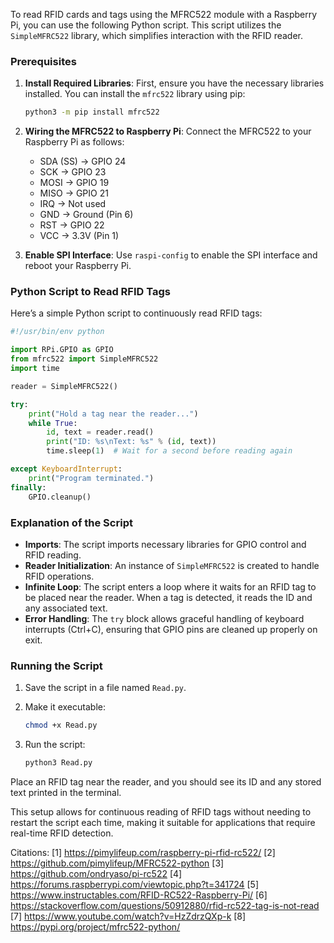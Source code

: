 To read RFID cards and tags using the MFRC522 module with a Raspberry Pi, you can use the following Python script. This script utilizes the `SimpleMFRC522` library, which simplifies interaction with the RFID reader.

### Prerequisites

1. **Install Required Libraries**:
   First, ensure you have the necessary libraries installed. You can install the `mfrc522` library using pip:

   ```bash
   python3 -m pip install mfrc522
   ```

2. **Wiring the MFRC522 to Raspberry Pi**:
   Connect the MFRC522 to your Raspberry Pi as follows:
   - SDA (SS) -> GPIO 24
   - SCK -> GPIO 23
   - MOSI -> GPIO 19
   - MISO -> GPIO 21
   - IRQ -> Not used
   - GND -> Ground (Pin 6)
   - RST -> GPIO 22
   - VCC -> 3.3V (Pin 1)

3. **Enable SPI Interface**:
   Use `raspi-config` to enable the SPI interface and reboot your Raspberry Pi.

### Python Script to Read RFID Tags

Here’s a simple Python script to continuously read RFID tags:

```python
#!/usr/bin/env python

import RPi.GPIO as GPIO
from mfrc522 import SimpleMFRC522
import time

reader = SimpleMFRC522()

try:
    print("Hold a tag near the reader...")
    while True:
        id, text = reader.read()
        print("ID: %s\nText: %s" % (id, text))
        time.sleep(1)  # Wait for a second before reading again

except KeyboardInterrupt:
    print("Program terminated.")
finally:
    GPIO.cleanup()
```

### Explanation of the Script

- **Imports**: The script imports necessary libraries for GPIO control and RFID reading.
- **Reader Initialization**: An instance of `SimpleMFRC522` is created to handle RFID operations.
- **Infinite Loop**: The script enters a loop where it waits for an RFID tag to be placed near the reader. When a tag is detected, it reads the ID and any associated text.
- **Error Handling**: The `try` block allows graceful handling of keyboard interrupts (Ctrl+C), ensuring that GPIO pins are cleaned up properly on exit.

### Running the Script

1. Save the script in a file named `Read.py`.
2. Make it executable:

   ```bash
   chmod +x Read.py
   ```

3. Run the script:

   ```bash
   python3 Read.py
   ```

Place an RFID tag near the reader, and you should see its ID and any stored text printed in the terminal.

This setup allows for continuous reading of RFID tags without needing to restart the script each time, making it suitable for applications that require real-time RFID detection.

Citations:
[1] https://pimylifeup.com/raspberry-pi-rfid-rc522/
[2] https://github.com/pimylifeup/MFRC522-python
[3] https://github.com/ondryaso/pi-rc522
[4] https://forums.raspberrypi.com/viewtopic.php?t=341724
[5] https://www.instructables.com/RFID-RC522-Raspberry-Pi/
[6] https://stackoverflow.com/questions/50912880/rfid-rc522-tag-is-not-read
[7] https://www.youtube.com/watch?v=HzZdrzQXp-k
[8] https://pypi.org/project/mfrc522-python/